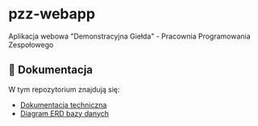 # pzz-webapp
Aplikacja webowa "Demonstracyjna Giełda" - Pracownia Programowania Zespołowego

## 📝 Dokumentacja
W tym repozytorium znajdują się:
- [Dokumentacja techniczna](docs/technical-documentation.md)
- [Diagram ERD bazy danych](./docs/database/diagram_erd.png)